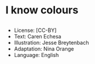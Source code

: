 # I know colours

##

##

##

##

##

##

##
* License: [CC-BY]
* Text: Caren Echesa
* Illustration: Jesse Breytenbach
* Adaptation: Nina Orange
* Language: English
